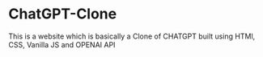 # ChatGPT-Clone
This is a website which is basically a Clone of CHATGPT built using HTMl, CSS, Vanilla JS and OPENAI API
